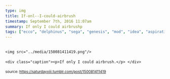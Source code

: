 ```yaml
---
type: img
title: If-onl--I-could-airbrush
timestamp: September 7th, 2016 11:07am
summary: If only I could airbrushp 
tags: ["ecco", "delphinus", "sega", "genesis", "mod", "idea", "aspiration", "controllers", "art"]
---
```


                
                
                
                                                                                        <img src="../media/150081411419.png"/>
                                                                                          <div class="caption"><p>If only I could airbrush.</p> </div>
                                    
                
                
                
                
                                
<small>source: https://saturdayxiii.tumblr.com/post/150081411419</small>
